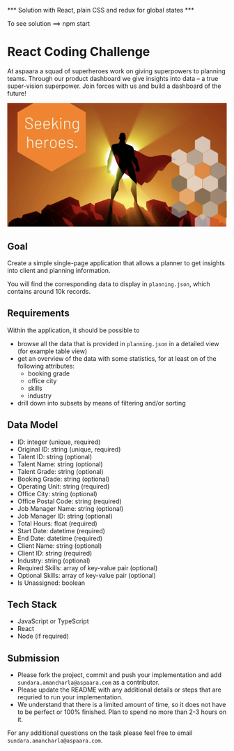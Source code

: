 *** Solution with React, plain CSS and redux for global states ***

To see solution ==> npm start 



# React Coding Challenge

At aspaara a squad of superheroes work on giving superpowers to planning teams.
Through our product dashboard we give insights into data – a true super-vision
superpower. Join forces with us and build a dashboard of the future!

![aspaara superhero](aspaara_superhero.png)

## Goal

Create a simple single-page application that allows a planner to get insights
into client and planning information.

You will find the corresponding data to display in `planning.json`, which
contains around 10k records.

## Requirements

Within the application, it should be possible to

* browse all the data that is provided in `planning.json` in a detailed view
  (for example table view)
* get an overview of the data with some statistics, for at least on of the
  following attributes:
  * booking grade
  * office city
  * skills
  * industry
* drill down into subsets by means of filtering and/or sorting

## Data Model

* ID: integer (unique, required)
* Original ID: string (unique, required)
* Talent ID: string (optional)
* Talent Name: string (optional)
* Talent Grade: string (optional)
* Booking Grade: string (optional)
* Operating Unit: string (required)
* Office City: string (optional)
* Office Postal Code: string (required)
* Job Manager Name: string (optional)
* Job Manager ID: string (optional)
* Total Hours: float (required)
* Start Date: datetime (required)
* End Date: datetime (required)
* Client Name: string (optional)
* Client ID: string (required)
* Industry: string (optional)
* Required Skills: array of key-value pair (optional)
* Optional Skills: array of key-value pair (optional)
* Is Unassigned: boolean

## Tech Stack

* JavaScript or TypeScript
* React
* Node (if required)

## Submission

* Please fork the project, commit and push your implementation and add
  `sundara.amancharla@aspaara.com` as a contributor.
* Please update the README with any additional details or steps that are
  requried to run your implementation.
* We understand that there is a limited amount of time, so it does not have to
  be perfect or 100% finished. Plan to spend no more than 2-3 hours on it.

For any additional questions on the task please feel free to email
`sundara.amancharla@aspaara.com`.
